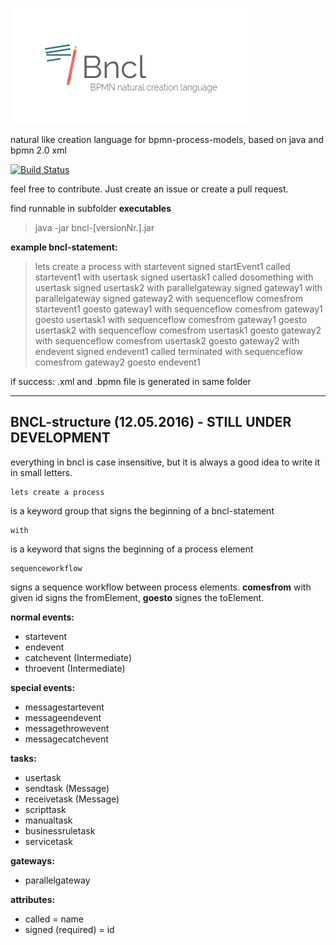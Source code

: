 ![alt text](logo.png)

natural like creation language for bpmn-process-models, based on java and bpmn 2.0 xml

[![Build Status](https://travis-ci.org/pinussilvestrus/bncl.svg?branch=master)](https://travis-ci.org/pinussilvestrus/bncl)

feel free to contribute. Just create an issue or create a pull request.

find runnable in subfolder **executables**

> java -jar bncl-[versionNr.].jar

**example bncl-statement:**

> lets create a process with startevent signed startEvent1 called startevent1 with usertask signed usertask1 called dosomething with usertask signed usertask2 with parallelgateway signed gateway1 with parallelgateway signed gateway2 with sequenceflow comesfrom startevent1 goesto gateway1 with sequenceflow comesfrom gateway1 goesto usertask1 with sequenceflow comesfrom gateway1 goesto usertask2 with sequenceflow comesfrom usertask1 goesto gateway2 with sequenceflow comesfrom usertask2 goesto gateway2 with endevent signed endevent1 called terminated with sequenceflow comesfrom gateway2 goesto endevent1

if success: .xml and .bpmn file is generated in same folder

----------

BNCL-structure (12.05.2016) - STILL UNDER DEVELOPMENT
-----------------------------------------------------

everything in bncl is case insensitive, but it is always a good idea to write it in small letters.

    lets create a process

  is a keyword group that signs the beginning of a bncl-statement

	with

is a keyword that signs the beginning of a process element

    sequenceworkflow

signs a sequence workflow between process elements. **comesfrom** with given id signs the fromElement, **goesto** signes the toElement.

**normal events:**
 - startevent
 - endevent
 - catchevent (Intermediate)
 - throevent (Intermediate)

**special events:**
 - messagestartevent
 - messageendevent
 - messagethrowevent
 - messagecatchevent

**tasks:**
 - usertask
 - sendtask (Message)
 - receivetask (Message)
 - scripttask
 - manualtask
 - businessruletask
 - servicetask

**gateways:**
 - parallelgateway

**attributes:**
 - called = name
 - signed (required) = id
